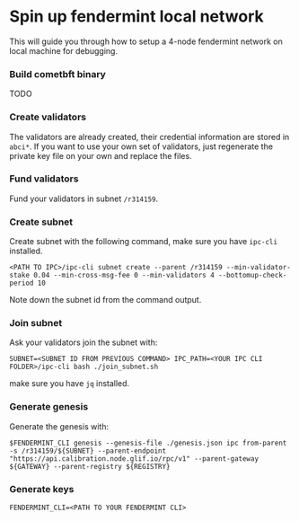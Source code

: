 # Spin up fendermint local network
This will guide you through how to setup a 4-node fendermint network on local machine for debugging.

### Build cometbft binary
TODO

### Create validators
The validators are already created, their credential information are stored in `abci*`. If you want to use your own set
of validators, just regenerate the private key file on your own and replace the files.

### Fund validators
Fund your validators in subnet `/r314159`.

### Create subnet
Create subnet with the following command, make sure you have `ipc-cli` installed.
```shell
<PATH TO IPC>/ipc-cli subnet create --parent /r314159 --min-validator-stake 0.04 --min-cross-msg-fee 0 --min-validators 4 --bottomup-check-period 10
```
Note down the subnet id from the command output.

### Join subnet
Ask your validators join the subnet with:
```shell
SUBNET=<SUBNET ID FROM PREVIOUS COMMAND> IPC_PATH=<YOUR IPC CLI FOLDER>/ipc-cli bash ./join_subnet.sh
```
make sure you have `jq` installed.

### Generate genesis
Generate the genesis with:
```shell
$FENDERMINT_CLI genesis --genesis-file ./genesis.json ipc from-parent -s /r314159/${SUBNET} --parent-endpoint "https://api.calibration.node.glif.io/rpc/v1" --parent-gateway ${GATEWAY} --parent-registry ${REGISTRY}
```

### Generate keys
```shell
FENDERMINT_CLI=<PATH TO YOUR FENDERMINT CLI>
```